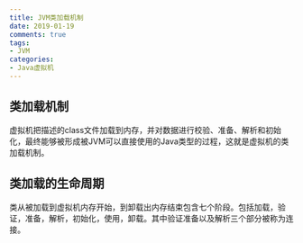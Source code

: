 ```yaml
---
title: JVM类加载机制
date: 2019-01-19
comments: true 
tags:
- JVM
categories:  
- Java虚拟机
---
```


## 类加载机制
虚拟机把描述的class文件加载到内存，并对数据进行校验、准备、解析和初始化，最终能够被形成被JVM可以直接使用的Java类型的过程，这就是虚拟机的类加载机制。   

## 类加载的生命周期
类从被加载到虚拟机内存开始，到卸载出内存结束包含七个阶段。包括加载，验证，准备，解析，初始化，使用，卸载。其中验证准备以及解析三个部分被称为连接。
